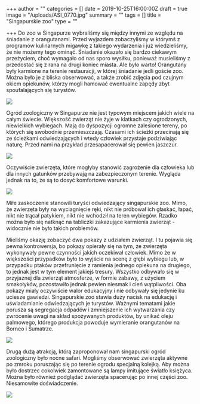 +++
author = ""
categories = []
date = 2019-10-25T16:00:00Z
draft = true
image = "/uploads/ASI_0770.jpg"
summary = ""
tags = []
title = "Singapurskie zoo"
type = ""

+++
Do zoo w Singapurze wybraliśmy się między innymi ze względu na śniadanie z orangutanami. Przed wyjazdem zobaczyliśmy w którymś z programów kulinarnych migawkę z takiego wydarzenia i już wiedzieliśmy, że nie możemy tego ominąć. Śniadanie okazało się bardzo ciekawym przeżyciem, choć wymagało od nas sporo wysiłku, ponieważ musieliśmy z przedostać się z rana na drugi koniec miasta. Ale było warto! Orangutany były karmione na terenie restauracji, w której śniadanie jedli goście zoo. Można było je z bliska obserwować, a także zrobić zdjęcia pod czujnym okiem opiekunów, którzy mogli hamować ewentualne zapędy zbyt spoufalających się turystów.

![](/uploads/ASI_0759-1.jpg)

Ogród zoologiczny w Singapurze nie jest typowym miejscem jakich wiele na całym świecie. Większość zwierząt nie żyje w klatkach czy ogrodzonych, niewielkich wybiegach. Mają do dyspozycji ogromne zalesione tereny, po których się swobodnie przemieszczają. Czasami ich ścieżki przecinają się ze ścieżkami odwiedzających i wtedy człowiek przystaje podziwiając naturę. Przed nami na przykład przesapacerował się pewien jaszczur.

![](/uploads/ASI_0744.jpg)

Oczywiście zwierzęta, które mogłyby stanowić zagrożenie dla człowieka lub dla innych gatunków przebywają na zabezpieczonym terenie. Wygląda jednak na to, że są to dosyć komfortowe warunki.

![](/uploads/20191022_135229.jpg)

Miłe zaskoczenie stanowili turyści odwiedzający singapurskie zoo. Mimo, że zwierzęta były na wyciagnięcie ręki, nikt nie próbował ich głaskać, łapać, nikt nie trącał patykiem, nikt nie wchodził na teren wybiegów. Rzadko można było się natknąć na tabliczki zakazujące karmienia zwierząt - widocznie nie było takich problemów.

Mieliśmy okazję zobaczyć dwa pokazy z udziałem zwierząt. I tu pojawia się pewna kontrowersja, bo pokazy opierały się na tym, że zwierzęta wykonywały pewne czynności jakich oczekiwał człowiek. Mimo że w większości przypadków było to wyjście na scenę z głębi wybiegu lub, w przypadku ptaków przefrunięcie z ramienia jednego opiekuna na drugiego, to jednak jest w tym element jakiejś tresury. Wszystko odbywało się w przyjaznej dla zwierząt atmosferze, w formie zabawy, z użyciem smakołyków, pozostawiło jednak pewien niesmak i cień wątpliwości. Oba pokazy miały oczywiście walor edukacyjny i nie odbywały się jedynie ku uciesze gawiedzi. Singapurskie zoo stawia duży nacisk na edukację i uświadamianie odwiedzających je turystów. Ważnymi tematami jakie porusza są segregacja odpadów i zmniejszenie ich wytwarzania czy zwrócenie uwagi na skład spożywanych produktów, by unikać oleju palmowego, którego produkcja powoduje wymieranie orangutanów na Borneo i Sumatrze.

![](/uploads/ASI_0779.jpg)

Drugą dużą atrakcją, którą zaproponował nam singapurski ogród zoologiczny było nocne safari. Mogliśmy obserwować zwierzęta aktywne po zmroku poruszając się po terenie ogrodu specjalną kolejką. Aby można było dostrzec cokolwiek zamontowane są lampy imitujące światło księżyca. Można było również podglądać zwierzęta spacerując po innej części zoo. Niesamowite doświadczenie.

![](/uploads/20191022_205729_exported_stabilized_7719762598962830498.gif)
